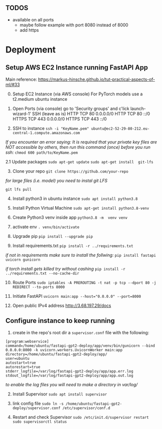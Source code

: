 ## TODOS
- available on all ports
  - maybe follow example with port 8080 instead of 8000
  - add https

# Deployment

## Setup AWS EC2 Instance running FastAPI App
Main reference: https://markus-hinsche.github.io/tut-practical-aspects-of-ml/#33

0. Setup EC2 Instance (via AWS console)
For PyTorch models use a t2.medium ubuntu instance

1. Open Ports (via console)
go to 'Security groups' and c'lick launch-wizard-1'
SSH (leave as is)
HTTP  TCP 80  0.0.0.0/0
HTTP  TCP 80  ::/0
HTTPS TCP 443 0.0.0.0/0
HTTPS TCP 443 ::/0

2. SSH to instance
`ssh -i "KeyName.pem" ubuntu@ec2-52-29-80-212.eu-central-1.compute.amazonaws.com`

*If you encounter an error saying: It is required that your private key files are NOT accessible by others, then run this command (once) before you run ssh:*
`chmod 600 path/to/KeyName.pem`

2.1 Update packages
`sudo apt-get update`
`sudo apt-get install  git-lfs`

3. Clone your repo
`git clone https://github.com/your-repo`

*for large files (i.e. model) you need to instal git LFS*

`git lfs pull`

4. Install python3 in ubuntu instance
`sudo apt install python3.8`

5. Install Python Virtual Machine
`sudo apt-get install python3.8-venv`

6. Create Python3 venv inside app
`python3.8 -m  venv venv`

7. activate env
`. venv/bin/activate`

8. Upgrade pip
`pip install --upgrade pip`

9. Install requirements.txt
`pip install -r ../requirements.txt`

*if not in requirements make sure to install the follwing:*
`pip install fastapi uvicorn gunicorn`

*if torch install gets killed try without cashing*
`pip install -r ../requirements.txt --no-cache-dir`

10. Route Ports
`sudo iptables -A PREROUTING -t nat -p tcp --dport 80 -j REDIRECT --to-ports 8000`

11. Initiate FastAPI
`uvicorn main:app --host="0.0.0.0" --port=8000`

12. Open public IPv4 address
http://3.68.197.29/docs


## Configure instance to keep running

1. create in the repo's root dir a `supervisor.conf` file with the following:
```
[program:webservice]
command=/home/ubuntu/fastapi-gpt2-deploy/app/venv/bin/gunicorn --bind 0.0.0.0:8000 -k uvicorn.workers.UvicornWorker main:app
directory=/home/ubuntu/fastapi-gpt2-deploy/app/
user=ubuntu
autostart=true
autorestart=true
stderr_logfile=/var/log/fastapi-gpt2-deploy/app/app.err.log
stdout_logfile=/var/log/fastapi-gpt2-deploy/app/app.out.log
```
*to enable the log files you will need to make a directory in var/log/*

2. Install Supervisor
`sudo apt install supervisor`

3. link config file
`sudo ln -s /home/ubuntu/fastapi-gpt2-deploy/supervisor.conf /etc/supervisor/conf.d`

4. Restart and check Supervisor
`sudo /etc/init.d/supervisor restart`
`sudo supervisorctl status`
